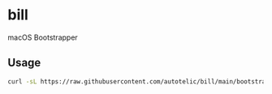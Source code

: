 # bill
macOS Bootstrapper

## Usage

```bash
curl -sL https://raw.githubusercontent.com/autotelic/bill/main/bootstrap.sh > /tmp/bill; bash /tmp/bill
```
